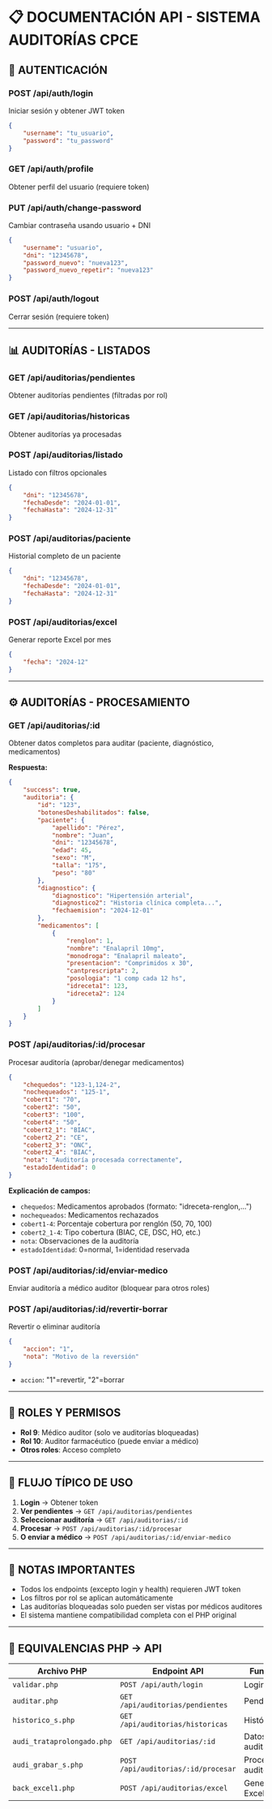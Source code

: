 ﻿# 📋 DOCUMENTACIÓN API - SISTEMA AUDITORÍAS CPCE

## 🔐 AUTENTICACIÓN

### POST /api/auth/login
Iniciar sesión y obtener JWT token
```json
{
    "username": "tu_usuario",
    "password": "tu_password"
}
```

### GET /api/auth/profile
Obtener perfil del usuario (requiere token)

### PUT /api/auth/change-password
Cambiar contraseña usando usuario + DNI
```json
{
    "username": "usuario",
    "dni": "12345678",
    "password_nuevo": "nueva123",
    "password_nuevo_repetir": "nueva123"
}
```

### POST /api/auth/logout
Cerrar sesión (requiere token)

---

## 📊 AUDITORÍAS - LISTADOS

### GET /api/auditorias/pendientes
Obtener auditorías pendientes (filtradas por rol)

### GET /api/auditorias/historicas
Obtener auditorías ya procesadas

### POST /api/auditorias/listado
Listado con filtros opcionales
```json
{
    "dni": "12345678",
    "fechaDesde": "2024-01-01",
    "fechaHasta": "2024-12-31"
}
```

### POST /api/auditorias/paciente
Historial completo de un paciente
```json
{
    "dni": "12345678",
    "fechaDesde": "2024-01-01",
    "fechaHasta": "2024-12-31"
}
```

### POST /api/auditorias/excel
Generar reporte Excel por mes
```json
{
    "fecha": "2024-12"
}
```

---

## ⚙️ AUDITORÍAS - PROCESAMIENTO

### GET /api/auditorias/:id
Obtener datos completos para auditar (paciente, diagnóstico, medicamentos)

**Respuesta:**
```json
{
    "success": true,
    "auditoria": {
        "id": "123",
        "botonesDeshabilitados": false,
        "paciente": {
            "apellido": "Pérez",
            "nombre": "Juan",
            "dni": "12345678",
            "edad": 45,
            "sexo": "M",
            "talla": "175",
            "peso": "80"
        },
        "diagnostico": {
            "diagnostico": "Hipertensión arterial",
            "diagnostico2": "Historia clínica completa...",
            "fechaemision": "2024-12-01"
        },
        "medicamentos": [
            {
                "renglon": 1,
                "nombre": "Enalapril 10mg",
                "monodroga": "Enalapril maleato",
                "presentacion": "Comprimidos x 30",
                "cantprescripta": 2,
                "posologia": "1 comp cada 12 hs",
                "idreceta1": 123,
                "idreceta2": 124
            }
        ]
    }
}
```

### POST /api/auditorias/:id/procesar
Procesar auditoría (aprobar/denegar medicamentos)
```json
{
    "chequedos": "123-1,124-2",
    "nochequeados": "125-1",
    "cobert1": "70",
    "cobert2": "50", 
    "cobert3": "100",
    "cobert4": "50",
    "cobert2_1": "BIAC",
    "cobert2_2": "CE",
    "cobert2_3": "ONC", 
    "cobert2_4": "BIAC",
    "nota": "Auditoría procesada correctamente",
    "estadoIdentidad": 0
}
```

**Explicación de campos:**
- `chequedos`: Medicamentos aprobados (formato: "idreceta-renglon,...")
- `nochequeados`: Medicamentos rechazados
- `cobert1-4`: Porcentaje cobertura por renglón (50, 70, 100)
- `cobert2_1-4`: Tipo cobertura (BIAC, CE, DSC, HO, etc.)
- `nota`: Observaciones de la auditoría
- `estadoIdentidad`: 0=normal, 1=identidad reservada

### POST /api/auditorias/:id/enviar-medico
Enviar auditoría a médico auditor (bloquear para otros roles)

### POST /api/auditorias/:id/revertir-borrar
Revertir o eliminar auditoría
```json
{
    "accion": "1",
    "nota": "Motivo de la reversión"
}
```
- `accion`: "1"=revertir, "2"=borrar

---

## 🔧 ROLES Y PERMISOS

- **Rol 9**: Médico auditor (solo ve auditorías bloqueadas)
- **Rol 10**: Auditor farmacéutico (puede enviar a médico)
- **Otros roles**: Acceso completo

---

## 🎯 FLUJO TÍPICO DE USO

1. **Login** → Obtener token
2. **Ver pendientes** → `GET /api/auditorias/pendientes`
3. **Seleccionar auditoría** → `GET /api/auditorias/:id`
4. **Procesar** → `POST /api/auditorias/:id/procesar`
5. **O enviar a médico** → `POST /api/auditorias/:id/enviar-medico`

---

## 📝 NOTAS IMPORTANTES

- Todos los endpoints (excepto login y health) requieren JWT token
- Los filtros por rol se aplican automáticamente
- Las auditorías bloqueadas solo pueden ser vistas por médicos auditores
- El sistema mantiene compatibilidad completa con el PHP original

---

## 🚀 EQUIVALENCIAS PHP → API

| **Archivo PHP** | **Endpoint API** | **Función** |
|----------------|------------------|-------------|
| `validar.php` | `POST /api/auth/login` | Login |
| `auditar.php` | `GET /api/auditorias/pendientes` | Pendientes |
| `historico_s.php` | `GET /api/auditorias/historicas` | Históricas |
| `audi_trataprolongado.php` | `GET /api/auditorias/:id` | Datos para auditar |
| `audi_grabar_s.php` | `POST /api/auditorias/:id/procesar` | Procesar auditoría |
| `back_excel1.php` | `POST /api/auditorias/excel` | Generar Excel |
